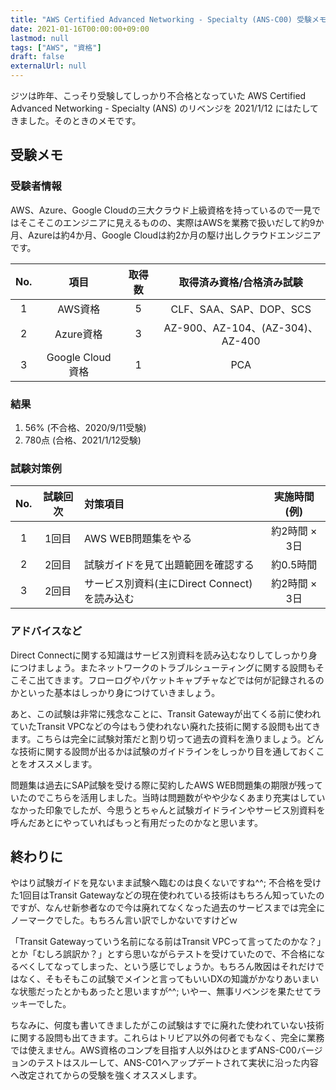 ```yaml
---
title: "AWS Certified Advanced Networking - Specialty (ANS-C00) 受験メモ"
date: 2021-01-16T00:00:00+09:00
lastmod: null
tags: ["AWS", "資格"]
draft: false
externalUrl: null
---
```


ジツは昨年、こっそり受験してしっかり不合格となっていた AWS Certified Advanced Networking - Specialty (ANS) のリベンジを 2021/1/12 にはたしてきました。そのときのメモです。

## 受験メモ

### 受験者情報

AWS、Azure、Google Cloudの三大クラウド上級資格を持っているので一見ではそこそこのエンジニアに見えるものの、実際はAWSを業務で扱いだして約9か月、Azureは約4か月、Google Cloudは約2か月の駆け出しクラウドエンジニアです。

|No.|項目|取得数|取得済み資格/合格済み試験|
|:---:|:---:|:---:|:---:|
|1|AWS資格|5|CLF、SAA、SAP、DOP、SCS|
|2|Azure資格|3|AZ-900、AZ-104、(AZ-304)、AZ-400|
|3|Google Cloud資格|1|PCA|

### 結果

1. 56% (不合格、2020/9/11受験)
2. 780点 (合格、2021/1/12受験)

### 試験対策例

|No.|試験回次|対策項目|実施時間(例)|
|:---:|:---:|:---|:---:|
|1|1回目|AWS WEB問題集をやる|約2時間 × 3日|
|2|2回目|試験ガイドを見て出題範囲を確認する|約0.5時間|
|3|2回目|サービス別資料(主にDirect Connect)を読み込む|約2時間 × 3日|

### アドバイスなど

Direct Connectに関する知識はサービス別資料を読み込むなりしてしっかり身につけましょう。またネットワークのトラブルシューティングに関する設問もそこそこ出てきます。フローログやパケットキャプチャなどでは何が記録されるのかといった基本はしっかり身につけていきましょう。

あと、この試験は非常に残念なことに、Transit Gatewayが出てくる前に使われていたTransit VPCなどの今はもう使われない廃れた技術に関する設問も出てきます。こちらは完全に試験対策だと割り切って過去の資料を漁りましょう。どんな技術に関する設問が出るかは試験のガイドラインをしっかり目を通しておくことをオススメします。

問題集は過去にSAP試験を受ける際に契約したAWS WEB問題集の期限が残っていたのでこちらを活用しました。当時は問題数がやや少なくあまり充実はしていなかった印象でしたが、今思うとちゃんと試験ガイドラインやサービス別資料を呼んだあとにやっていればもっと有用だったのかなと思います。

## 終わりに

やはり試験ガイドを見ないまま試験へ臨むのは良くないですね^^; 不合格を受けた1回目はTransit Gatewayなどの現在使われている技術はもちろん知っていたのですが、なんせ新参者なので今は廃れてなくなった過去のサービスまでは完全にノーマークでした。もちろん言い訳でしかないですけどｗ

「Transit Gatewayっていう名前になる前はTransit VPCって言ってたのかな？」とか「むしろ誤訳か？」とすら思いながらテストを受けていたので、不合格になるべくしてなってしまった、という感じでしょうか。もちろん敗因はそれだけではなく、そもそもこの試験でメインと言ってもいいDXの知識がかなりあいまいな状態だったとかもあったと思いますが^^; いやー、無事リベンジを果たせてラッキーでした。

ちなみに、何度も書いてきましたがこの試験はすでに廃れた使われていない技術に関する設問も出てきます。これらはトリビア以外の何者でもなく、完全に業務では使えません。AWS資格のコンプを目指す人以外はひとまずANS-C00バージョンのテストはスルーして、ANS-C01へアップデートされて実状に沿った内容へ改定されてからの受験を強くオススメします。
